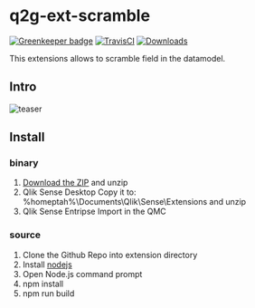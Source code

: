 # q2g-ext-scramble
[![Greenkeeper badge](https://badges.greenkeeper.io/q2g/q2g-ext-scramble.svg)](https://greenkeeper.io/)
[![TravisCI](https://travis-ci.org/q2g/q2g-ext-scramble.svg?branch=master)](https://travis-ci.org/q2g/q2g-ext-scramble)
[![Downloads](https://m.sense2go.net/downloads.svg)](https://m.sense2go.net/extension-package)


This extensions allows to scramble field in the datamodel.

## Intro

![teaser](https://github.com/q2g/q2g-ext-scramble/raw/master/docs/teaser.gif "Short teaser")

## Install

### binary

1. [Download the ZIP](https://m.sense2go.net/extension-package) and unzip
2. Qlik Sense Desktop
   Copy it to: %homeptah%\Documents\Qlik\Sense\Extensions and unzip
3. Qlik Sense Entripse
   Import in the QMC

### source

1. Clone the Github Repo into extension directory
2. Install [nodejs](https://nodejs.org/)
3. Open Node.js command prompt
4. npm install
5. npm run build
